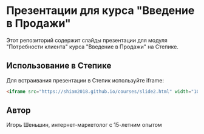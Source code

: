 # Презентации для курса "Введение в Продажи"
Этот репозиторий содержит слайды презентации для модуля "Потребности клиента" курса "Введение в Продажи" на Степике.

## Использование в Степике

Для встраивания презентации в Степик используйте iframe:

```html
<iframe src="https://shiam2018.github.io/courses/slide2.html" width="100%" height="600" frameborder="0"></iframe>
```


## Автор

Игорь Шеньшин, интернет-маркетолог с 15-летним опытом
